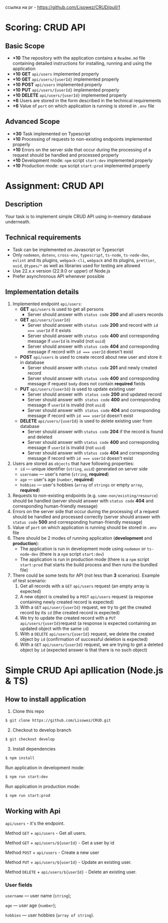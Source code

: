 ссылка на pr - https://github.com/Lisowez/CRUD/pull/1


# Scoring: CRUD API

## Basic Scope

- **+10** The repository with the application contains a `Readme.md` file containing detailed instructions for installing, running and using the application
- **+10** **GET** `api/users` implemented properly
- **+10** **GET** `api/users/{userId}` implemented properly
- **+10** **POST** `api/users` implemented properly
- **+10** **PUT** `api/users/{userId}` implemented properly
- **+10** **DELETE** `api/users/{userId}` implemented properly
- **+6** Users are stored in the form described in the technical requirements
- **+6** Value of `port` on which application is running is stored in `.env` file

## Advanced Scope
- **+30** Task implemented on Typescript 
- **+10** Processing of requests to non-existing endpoints implemented properly
- **+10** Errors on the server side that occur during the processing of a request should be handled and processed properly
- **+10** Development mode: `npm` script `start:dev` implemented properly
- **+10** Production mode: `npm` script `start:prod` implemented properly

# Assignment: CRUD API

## Description

Your task is to implement simple CRUD API using in-memory database underneath.

## Technical requirements

- Task can be implemented on Javascript or Typescript
- Only `nodemon`, `dotenv`, `cross-env`, `typescript`, `ts-node`, `ts-node-dev`, `eslint` and its plugins, `webpack-cli`, `webpack` and its plugins, `prettier`, `uuid`, `@types/*` as well as libraries used for testing are allowed
- Use 22.x.x version (22.9.0 or upper) of Node.js
- Prefer asynchronous API whenever possible

## Implementation details

1. Implemented endpoint `api/users`:
    - **GET** `api/users` is used to get all persons
        - Server should answer with `status code` **200** and all users records
    - **GET** `api/users/{userId}` 
        - Server should answer with `status code` **200** and record with `id === userId` if it exists
        - Server should answer with `status code` **400** and corresponding message if `userId` is invalid (not `uuid`)
        - Server should answer with `status code` **404** and corresponding message if record with `id === userId` doesn't exist
    - **POST** `api/users` is used to create record about new user and store it in database
        - Server should answer with `status code` **201** and newly created record
        - Server should answer with `status code` **400** and corresponding message if request `body` does not contain **required** fields
    - **PUT** `api/users/{userId}` is used to update existing user
        - Server should answer with` status code` **200** and updated record
        - Server should answer with` status code` **400** and corresponding message if `userId` is invalid (not `uuid`)
        - Server should answer with` status code` **404** and corresponding message if record with `id === userId` doesn't exist
    - **DELETE** `api/users/{userId}` is used to delete existing user from database
        - Server should answer with `status code` **204** if the record is found and deleted
        - Server should answer with `status code` **400** and corresponding message if `userId` is invalid (not `uuid`)
        - Server should answer with `status code` **404** and corresponding message if record with `id === userId` doesn't exist
2. Users are stored as `objects` that have following properties:
    - `id` — unique identifier (`string`, `uuid`) generated on server side
    - `username` — user's name (`string`, **required**)
    - `age` — user's age (`number`, **required**)
    - `hobbies` — user's hobbies (`array` of `strings` or empty `array`, **required**)
3. Requests to non-existing endpoints (e.g. `some-non/existing/resource`) should be handled (server should answer with `status code` **404** and corresponding human-friendly message)
4. Errors on the server side that occur during the processing of a request should be handled and processed correctly (server should answer with `status code` **500** and corresponding human-friendly message)
5. Value of `port` on which application is running should be stored in `.env` file
6. There should be 2 modes of running application (**development** and **production**):
    - The application is run in development mode using `nodemon` or `ts-node-dev` (there is a `npm` script `start:dev`)
    - The application is run in production mode (there is a `npm` script `start:prod` that starts the build process and then runs the bundled file)
7. There could be some tests for API (not less than **3** scenarios). Example of test scenario:
    1. Get all records with a `GET` `api/users` request (an empty array is expected)
    2. A new object is created by a `POST` `api/users` request (a response containing newly created record is expected)
    3. With a `GET` `api/user/{userId}` request, we try to get the created  record by its `id` (the created record is expected)
    4. We try to update the created record with a `PUT` `api/users/{userId}`request (a response is expected containing an updated object with the same `id`)
    5. With a `DELETE` `api/users/{userId}` request, we delete the created object by `id` (confirmation of successful deletion is expected)
    6. With a `GET` `api/users/{userId}` request, we are trying to get a deleted object by `id` (expected answer is that there is no such object)

# Simple CRUD Api apllication (Node.js & TS)

## How to install application

1. Clone this repo 

```bash 
$ git clone https://github.com/Lisowez/CRUD.git
```

2. Checkout to develop branch 

```bash 
$ git checkout develop
```

3. Install dependencies 

```bash 
$ npm install
```

Run application in development mode: 

```bash
$ npm run start:dev
```

Run application in production mode:

```bash
$ npm run start:prod
```


## Working with Api

`api/users` - it's the endpoint.

Method `GET` + `api/users` - Get all users.

Method `GET` + `api/users/${userId}` - Get a user by id

Method `POST` + `api/users` - Create a new user

Method `PUT` + `api/users/${userId}` - Update an existing user.

Method `DELETE` + `api/users/${userId}` - Delete an existing user.

### User fields

`username` — user name (`string`);

`age` — user age (`number`);

`hobbies` — user hobbies (`array of string`).
